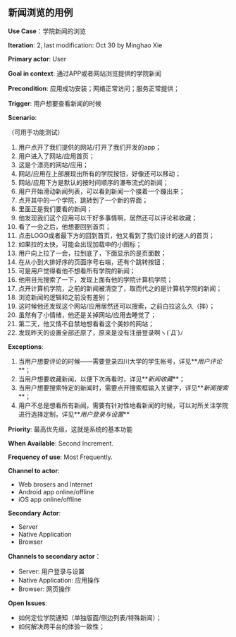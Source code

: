 ## 新闻浏览的用例

**Use Case**：学院新闻的浏览

**Iteration**: 2, last modification: Oct 30 by Minghao Xie

**Primary actor**: User

**Goal in context**: 通过APP或者网站浏览提供的学院新闻

**Precondition**: 应用成功安装；网络正常访问；服务正常提供；

**Trigger**: 用户想要查看新闻的时候

**Scenario**:

（可用于功能测试）

1. 用户点开了我们提供的网站/打开了我们开发的app；
2. 用户进入了网站/应用首页；
3. 这是个漂亮的网站/应用；
4. 网站/应用在上部展现出所有的学院按钮，好像还可以移动；
5. 网站/应用下方是默认的按时间顺序的瀑布流式的新闻；
6. 用户开始滑动新闻列表，可以看到新闻一个接着一个蹦出来；
7. 点开其中的一个学院，跳转到了一个新的界面；
8. 里面正是我们要看的新闻；
9. 他发现我们这个应用可以干好多事情啊，居然还可以评论和收藏；
9. 看了一会之后，他想要回到首页；
10. 点击LOGO或者最下方的回到首页，他又看到了我们设计的迷人的首页；
11. 如果拉的太快，可能会出现加载中的小图标；
12. 用户向上拉了一会，拉到底了，下面显示的是页面数；
13. 在从小到大排好序的页面序号右端，还有个跳转按钮；
14. 可是用户觉得看他不想看所有学院的新闻；
15. 他用目光搜索了一下，发现上面有他的学院计算机学院；
16. 点开计算机学院，之前的新闻被清空了，取而代之的是计算机学院的新闻；
17. 浏览新闻的逻辑和之前没有差别；
18. 这时候他还发现这个网站/应用居然还可以搜索，之前白拉这么久（摔）；
19. 虽然有了小情绪，他还是关掉网站/应用去睡觉了；
20. 第二天，他又情不自禁地想看看这个美妙的网站；
21. 发现昨天的设置全部还原了，原来是没有注册登录啊ヽ(`Д´)ﾉ

**Exceptions**:


1. 当用户想要评论的时候——需要登录四川大学的学生帐号，详见**_用户评论_**；
2. 当用户想要收藏新闻，以便下次再看时，详见**_新闻收藏_**；
3. 当用户想要搜索特定的新闻时，需要点开搜索框输入关键字，详见**_新闻搜索_**；
4. 用户不总是想看所有新闻，需要有针对性地看新闻的时候，可以对所关注学院进行选择定制，详见**_用户登录与设置_**

**Priority**: 最高优先级，这就是系统的基本功能

**When Available**: Second Increment.

**Frequency of use**: Most Frequently.

**Channel to actor**:

* Web brosers and Internet 
* Android app online/offline
* iOS app online/offline

**Secondary Actor**: 

* Server
* Native Application
* Browser


**Channels to secondary actor**：

* Server: 用户登录与设置
* Native Application: 应用操作
* Browser: 网页操作

**Open Issues**:

* 如何定位学院通知（单独版面/侧边列表/特殊新闻）；
* 如何解决跨平台的体验一致性；